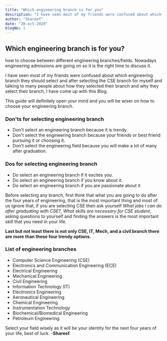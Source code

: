 ```yaml
---
title: "Which engineering branch is for you"
description: "I have seen most of my friends were confused about which engineering branch they should select and after selecting the CSE branch for myself and talking to many people about how they selected their branch and why they select their branch, I have come up with this Blog."
author: "Shareef"
date: "20-oct-2020"
blogNo: 1
---
```


## Which engineering branch is for you?

how to choose between different engineering branches/fields. Nowadays engineering admissions are going on so it is the right time to discuss it.

I have seen most of my friends were confused about which engineering branch they should select and after selecting the CSE branch for myself and talking to many people about how they selected their branch and why they select their branch, I have come up with this Blog.

This guide will definitely open your mind and you will be wiser on how to choose your engineering branch.

### Don'ts for selecting engineering branch

-   Don't select an engineering branch because it is trendy.
-   Don't select the engineering branch because your friends or best friend pursuing it or choosing it.
-   Don't select the engineering field because you will make a lot of many after graduation.

### Dos for selecting engineering branch

-   Do select an engineering branch if it excites you.
-   Do select an engineering branch if you know about it.
-   Do select an engineering branch if you are passionate about it

Before selecting any branch, first think that what you are going to do after the four years of engineering, that is the most important thing and most of us ignore that, if you are selecting CSE then ask yourself _What jobs I can do after graduating with CSE?_, _What skills are necessary for CSE student_, asking questions to yourself and finding the answers is the most important skill that you need in your life.

**Last but not least there is not only CSE, IT, Mech, and a civil branch there are more than these four trendy options.**

### List of engineering branches

-   Computer Science Engineering (CSE)
-   Electronics and Communication Engineering (ECE)
-   Electrical Engineering
-   Mechanical Engineering
-   Civil Engineering
-   Information Technology (IT)
-   Electronics Engineering
-   Aeronautical Engineering
-   Chemical Engineering
-   Instrumentation Technology
-   Biochemical/Biomedical Engineering
-   Petroleum Engineering

Select your field wisely as it will be your identity for the next four years of your life, best of luck. -**Shareef**

